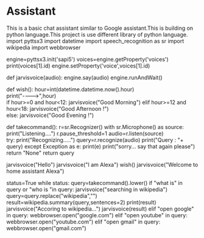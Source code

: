 # Assistant
This is a basic chat assistant similar to Google assistant.This is building on python language.This project is use different library of python language.
import pyttsx3
import datetime
import speech_recognition as sr
import wikipedia
import webbrowser


engine=pyttsx3.init('sapi5')
voices=engine.getProperty('voices')
print(voices[1].id)
engine.setProperty('voice',voices[1].id)

def jarvisvoice(audio):
    engine.say(audio)
    engine.runAndWait()  

def wish():
    hour=int(datetime.datetime.now().hour)  
    print("---->",hour)  
    if hour>=0 and hour<12:
        jarvisvoice("Good Morning")
    elif hour>=12 and hour<18:
        jarvisvoice("Good Afternoon !")  
    else:
        jarvisvoice("Good Evening !") 



def takecommand():
    r=sr.Recognizer() 
    with sr.Microphone() as source:
        print("Listening....") 
        r.pause_threshold=1
        audio=r.listen(source)    
    try:
        print("Recognizing.....")
        query=r.recognize(audio)
        print("Query : "+ query)
    except Exception as e:
        print(e)
        print("sorry... say that again please")
        return "None"
    return query

jarvisvoice("Hello")
jarvisvoice("I am Alexa")
wish()
jarvisvoice("Welcome to home assistant Alexa")



status=True
while status:
    query=takecommand().lower()
    if "what is" in query or "who is "in query:
        jarvisvoice("searching in wikipedia")
        query=query.replace("wikipedia","")
        result=wikipedia.summary(query,sentences=2)
        print(result)
        jarvisvoice("Accoring to wikipedia...")
        jarvisvoice(result)
    elif "open google" in query:
        webbrowser.open("google.com")
    elif "open youtube" in query:
        webbrowser.open("youtube.com")
    elif "open gmail" in query:
        webbrowser.open("gmail.com")        
